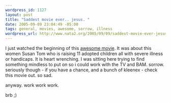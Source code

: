 ```yaml
--- 
wordpress_id: 1127
layout: post
title: "Saddest movie ever.. jesus. "
date: 2005-09-09 23:04:49 -05:00
tags: general, movies, awesome, sorrow, illness
wordpress_url: http://www.nata2.org/2005/09/09/saddest-movie-ever-jesus/
---
```

I just watched the beginning of this <a href="http://imdb.com/title/tt0342804/maindetails">awesome movie</a>. It was about this women Susan Tom who is raising 11 adopted children all with severe illness or handicaps. It is heart wrenching. I was sitting here trying to find something mindless to put on so i could work with the TV and BAM. sorrow. seriously though - if you have a chance, and a bunch of kleenex - check this movie out. so sad.

anyway. work work work. 

brb
;) 
